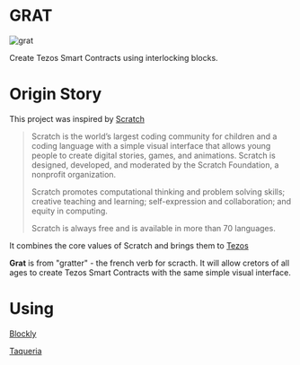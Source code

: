 # GRAT
![grat](https://user-images.githubusercontent.com/2120817/164582200-30d66d80-50c7-4a4a-9bda-0aa06dd36370.png)

Create Tezos Smart Contracts using interlocking blocks.


# Origin Story
This project was inspired by [Scratch](https://scratch.mit.edu/)
> Scratch is the world’s largest coding community for children and a coding language with a simple visual interface that allows young people to create digital stories, games, and animations. Scratch is designed, developed, and moderated by the Scratch Foundation, a nonprofit organization.
> 
> Scratch promotes computational thinking and problem solving skills; creative teaching and learning; self-expression and collaboration; and equity in computing.
> 
> Scratch is always free and is available in more than 70 languages.

It combines the core values of Scratch and brings them to [Tezos](https://tezos.com/) 

**Grat** is from "gratter" - the french verb for scracth. It will allow cretors of all ages to create Tezos Smart Contracts with the same simple visual interface.

# Using
[Blockly](https://developers.google.com/blockly)

[Taqueria](https://taqueria.io/)

